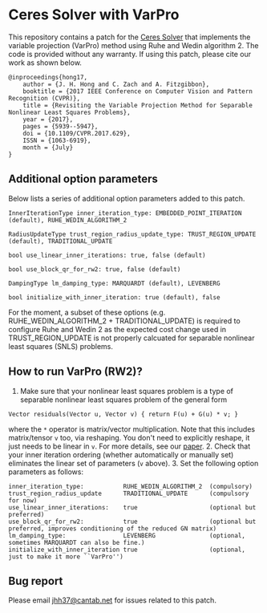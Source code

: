 # Ceres Solver with VarPro
This repository contains a patch for the [Ceres Solver](http://ceres-solver.org/) that implements the variable projection (VarPro) method using Ruhe and Wedin algorithm 2. The code is provided without any warranty. If using this patch, please cite our work as shown below.
```
@inproceedings{hong17, 
    author = {J. H. Hong and C. Zach and A. Fitzgibbon}, 
    booktitle = {2017 IEEE Conference on Computer Vision and Pattern Recognition (CVPR)}, 
    title = {Revisiting the Variable Projection Method for Separable Nonlinear Least Squares Problems}, 
    year = {2017}, 
    pages = {5939--5947}, 
    doi = {10.1109/CVPR.2017.629}, 
    ISSN = {1063-6919}, 
    month = {July}
}
```

## Additional option parameters
Below lists a series of additional option parameters added to this patch.
```
InnerIterationType inner_iteration_type: EMBEDDED_POINT_ITERATION (default), RUHE_WEDIN_ALGORITHM_2
```
```
RadiusUpdateType trust_region_radius_update_type: TRUST_REGION_UPDATE (default), TRADITIONAL_UPDATE
```
```
bool use_linear_inner_iterations: true, false (default)
```
```
bool use_block_qr_for_rw2: true, false (default)
```
```
DampingType lm_damping_type: MARQUARDT (default), LEVENBERG
```
```
bool initialize_with_inner_iteration: true (default), false
```

For the moment, a subset of these options (e.g. RUHE_WEDIN_ALGORITHM_2 + TRADITIONAL_UPDATE) is required to configure Ruhe and Wedin 2 as the expected cost change used in TRUST_REGION_UPDATE is not properly calcuated for separable nonlinear least squares (SNLS) problems.

## How to run VarPro (RW2)?
1. Make sure that your nonlinear least squares problem is a type of separable nonlinear least squares problem of the general form
```
Vector residuals(Vector u, Vector v) { return F(u) + G(u) * v; } 
```
where the `*` operator is matrix/vector multiplication.  Note that this includes matrix/tensor `v` too, via reshaping.  You don't need to explicitly reshape, it just needs to be linear in `v`.
For more details, see our [paper](https://pdfs.semanticscholar.org/43b4/f13b2beb3d224d8e8a1b67f0192ccf014ee8.pdf).
2. Check that your inner iteration ordering (whether automatically or manually set) eliminates the linear set of parameters (`v` above).
3. Set the following option parameters as follows:

```
inner_iteration_type:           RUHE_WEDIN_ALGORITHM_2  (compulsory)
trust_region_radius_update      TRADITIONAL_UPDATE      (compulsory for now)
use_linear_inner_iterations:    true                    (optional but preferred)
use_block_qr_for_rw2:           true                    (optional but preferred, improves conditioning of the reduced GN matrix)
lm_damping_type:                LEVENBERG               (optional, sometimes MARQUARDT can also be fine.)
initialize_with_inner_iteration true                    (optional, just to make it more ``VarPro'')

```

## Bug report
Please email jhh37@cantab.net for issues related to this patch.
